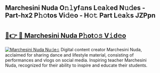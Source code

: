 ## Marchesini Nuda O𝚗𝚕yf𝚊ns L𝚎a𝚔ed N𝚞𝚍es - Part-hx2 P𝚑𝚘tos Vi𝚍𝚎o - H𝚘𝚝 Part L𝚎a𝚔s JZPpn

# <h2><a href="http://kf319h.oniu.top/?m=Marchesini+Nuda">🔗👉 🔴 Marchesini Nuda P𝚑ot𝚘𝚜 V𝚒d𝚎o</a></h2>

[![Marchesini Nuda Nu𝚍e𝚜](https://i.imgur.com/0qMVB7G.gif)](http://kf319h.oniu.top/?m=Marchesini+Nuda)
Digital content creator Marchesini Nuda, acclaimed for sharing dance and lifestyle material, consisting of performances and vlogs on social media. Inspiring teacher Marchesini Nuda, recognized for their ability to inspire and educate their students.  
